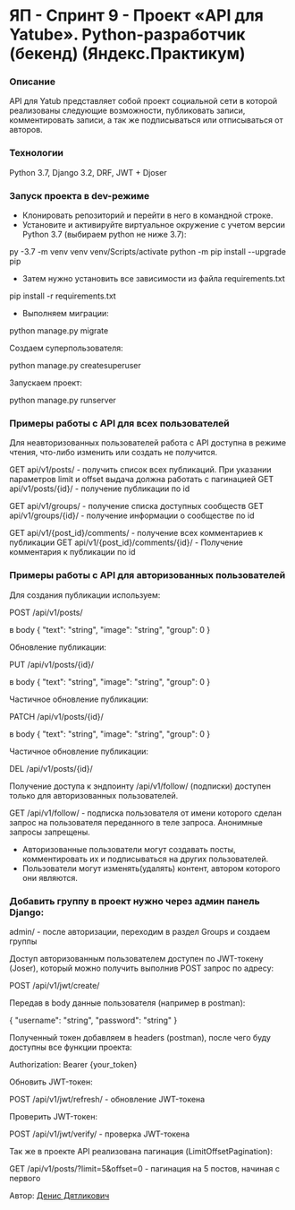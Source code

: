 # ЯП - Спринт 9 - Проект «API для Yatube». Python-разработчик (бекенд) (Яндекс.Практикум)

### Описание
API для Yatub представляет собой проект социальной сети в которой реализованы следующие возможности, 
публиковать записи, комментировать записи, а так же подписываться или отписываться от авторов.

### Технологии
Python 3.7, Django 3.2, DRF, JWT + Djoser

### Запуск проекта в dev-режиме
- Клонировать репозиторий и перейти в него в командной строке.
- Установите и активируйте виртуальное окружение c учетом версии Python 3.7 (выбираем python не ниже 3.7):

py -3.7 -m venv venv
venv/Scripts/activate
python -m pip install --upgrade pip

- Затем нужно установить все зависимости из файла requirements.txt

pip install -r requirements.txt

- Выполняем миграции:

python manage.py migrate

Создаем суперпользователя:

python manage.py createsuperuser

Запускаем проект:

python manage.py runserver

### Примеры работы с API для всех пользователей
Для неавторизованных пользователей работа с API доступна в режиме чтения,
что-либо изменить или создать не получится.

GET api/v1/posts/ - получить список всех публикаций.
При указании параметров limit и offset выдача должна работать с пагинацией
GET api/v1/posts/{id}/ - получение публикации по id

GET api/v1/groups/ - получение списка доступных сообществ
GET api/v1/groups/{id}/ - получение информации о сообществе по id

GET api/v1/{post_id}/comments/ - получение всех комментариев к публикации
GET api/v1/{post_id}/comments/{id}/ - Получение комментария к публикации по id

### Примеры работы с API для авторизованных пользователей
Для создания публикации используем:

POST /api/v1/posts/

в body
{
"text": "string",
"image": "string",
"group": 0
}

Обновление публикации:

PUT /api/v1/posts/{id}/

в body
{
"text": "string",
"image": "string",
"group": 0
}

Частичное обновление публикации:

PATCH /api/v1/posts/{id}/

в body
{
"text": "string",
"image": "string",
"group": 0
}

Частичное обновление публикации:

DEL /api/v1/posts/{id}/

Получение доступа к эндпоинту /api/v1/follow/
(подписки) доступен только для авторизованных пользователей.

GET /api/v1/follow/ - подписка пользователя от имени которого сделан запрос
на пользователя переданного в теле запроса. Анонимные запросы запрещены.

- Авторизованные пользователи могут создавать посты,
комментировать их и подписываться на других пользователей.
- Пользователи могут изменять(удалять) контент, автором которого они являются.

### Добавить группу в проект нужно через админ панель Django:

admin/ - после авторизации, переходим в раздел Groups и создаем группы

Доступ авторизованным пользователем доступен по JWT-токену (Joser),
который можно получить выполнив POST запрос по адресу:

POST /api/v1/jwt/create/

Передав в body данные пользователя (например в postman):

{
"username": "string",
"password": "string"
}

Полученный токен добавляем в headers (postman), после чего буду доступны все функции проекта:

Authorization: Bearer {your_token}

Обновить JWT-токен:

POST /api/v1/jwt/refresh/ - обновление JWT-токена

Проверить JWT-токен:

POST /api/v1/jwt/verify/ - проверка JWT-токена

Так же в проекте API реализована пагинация (LimitOffsetPagination):

GET /api/v1/posts/?limit=5&offset=0 - пагинация на 5 постов, начиная с первого


Автор: [Денис Дятликович](https://github.com/DenisVladimir)
